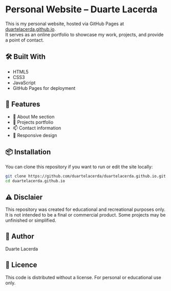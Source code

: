 # Personal Website – Duarte Lacerda

This is my personal website, hosted via GitHub Pages at [duartelacerda.github.io](https://duartelacerda.github.io).  
It serves as an online portfolio to showcase my work, projects, and provide a point of contact.

## 🛠️ Built With

- HTML5
- CSS3
- JavaScript
- GitHub Pages for deployment

## 🚀 Features

- 📄 About Me section
- 💼 Projects portfolio
- 📫 Contact information
- 📱 Responsive design

## 📦 Installation

You can clone this repository if you want to run or edit the site locally:

```bash
git clone https://github.com/duartelacerda/duartelacerda.github.io.git
cd duartelacerda.github.io
```

## ⚠️ Disclaier
This repository was created for educational and recreational purposes only. It is not intended to be a final or commercial product. Some projects may be unfinished or simplified.  

## 👤 Author  
Duarte Lacerda  

## 📄 Licence  
This code is distributed without a license. For personal or educational use only.

